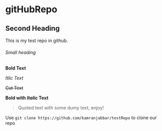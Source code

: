 # gitHubRepo

## Second Heading
This is my test repo in github.

###### Small heading

**Bold Text**

*Itlic Text*

~~Cut Text~~

**Bold with *Italic* Text**

>Quoted text with some dumy text, enjoy!

Use `git clone https://github.com/kamranjabbar/testRepo` to clone our repo
